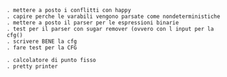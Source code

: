    . mettere a posto i conflitti con happy
    . capire perche le varabili vengono parsate come nondeterministiche
    . mettere a posto il parser per le espressioni binarie
    . test per il parser con sugar remover (ovvero con l input per la cfg()      
    . scrivere BENE la cfg
    . fare test per la CFG

    . calcolatore di punto fisso
    . pretty printer
